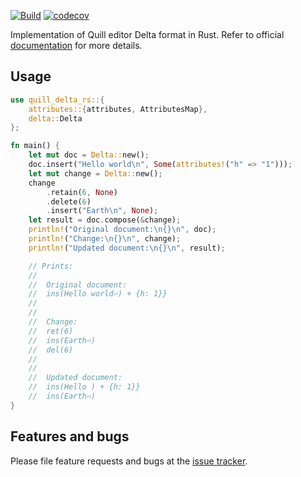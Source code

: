 [![Build](https://github.com/amantoux/quill-delta-rs/actions/workflows/build.yml/badge.svg)](https://github.com/amantoux/quill-delta-rs/actions/workflows/build.yml)
[![codecov](https://codecov.io/gh/amantoux/quill-delta-rs/graph/badge.svg?token=7SKQMTX1L0)](https://codecov.io/gh/amantoux/quill-delta-rs)

Implementation of Quill editor Delta format in Rust. Refer to official
[documentation][] for more details.

[documentation]: https://quilljs.com/docs/delta/

## Usage

```rust
use quill_delta_rs::{
    attributes::{attributes, AttributesMap}, 
    delta::Delta
};

fn main() {
    let mut doc = Delta::new();
    doc.insert("Hello world\n", Some(attributes!("h" => "1")));
    let mut change = Delta::new();
    change
        .retain(6, None)
        .delete(6)
        .insert("Earth\n", None);
    let result = doc.compose(&change);
    println!("Original document:\n{}\n", doc);
    println!("Change:\n{}\n", change);
    println!("Updated document:\n{}\n", result);

    // Prints:
    //
    //  Original document:
    //  ins(Hello world⏎) + {h: 1}}
    //      
    //      
    //  Change:
    //  ret(6)
    //  ins(Earth⏎)
    //  del(6)
    //      
    //      
    //  Updated document:
    //  ins(Hello ) + {h: 1}}
    //  ins(Earth⏎)
}
```

## Features and bugs

Please file feature requests and bugs at the [issue tracker][tracker].

[tracker]: https://github.com/amantoux/quill-delta-rs/issues
